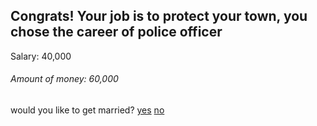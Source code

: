 ## Congrats! Your job is to protect your town, you chose the career of police officer
 Salary: 40,000 
###### Amount of money: 60,000
 
would you like to get married?
[yes](../marrige.md) [no](../home/house.md)